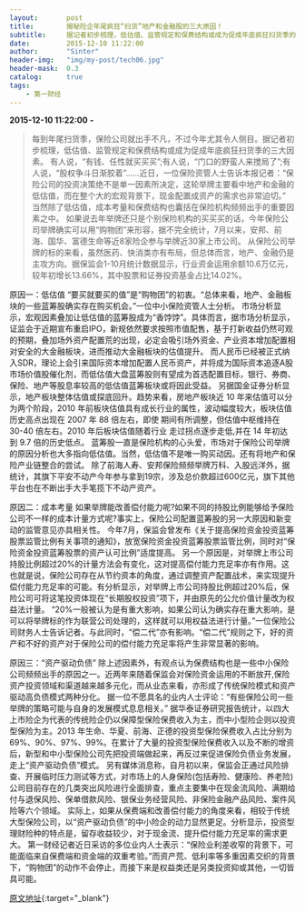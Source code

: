 ```yaml
---
layout:       post
title:        揭秘险企年尾疯狂“扫货”地产和金融股的三大原因！
subtitle:     据记者初步梳理，低估值、监管规定和保费结构或成为促成年底疯狂扫货季的三大因素。
date:         2015-12-10 11:22:00
author:       "Sinter"
header-img:   "img/my-post/tech06.jpg"
header-mask:  0.3
catalog:      true
tags:
    - 第一财经
---
```


**2015-12-10 11:22:00**  **-**

> 每到年尾扫货季，保险公司就出手不凡，不过今年尤其令人侧目。据记者初步梳理，低估值、监管规定和保费结构或成为促成年底疯狂扫货季的三大因素。
有人说，“有钱、任性就买买买”;有人说，“门口的野蛮人来搅局了”;有人说，“股权争斗日渐胶着”……近日，一位保险资管人士告诉本报记者：“保险公司的投资决策绝不是单一因素所决定，这轮举牌主要看中地产和金融的低估值，而在整个大的宏观背景下，现金配置成资产的需求也非常迫切。”
当然除了低估值，成本考量和保费结构也囊括在保险机构频频出手的重要因素之中。
如果说去年举牌还只是个别保险机构的买买买的话，今年保险公司举牌确实可以用“购物团”来形容，据不完全统计，7月以来，安邦、前海、国华、富德生命等近8家险企参与举牌近30家上市公司。
从保险公司举牌的标的来看，虽然医药、快消类亦有布局，但总体而言，地产、金融仍是主攻方向。据保监会1-10月统计数据显示，行业资金运用余额10.6万亿元，较年初增长13.66%，其中股票和证券投资基金占比14.02%。

原因一：低估值
“要买就要买的值”是“购物团”的初衷。“总体来看，地产、金融板块的一些蓝筹股确实存在购买机会。”一位中小保险资管人士分析。
市场分析显示，宏观因素叠加让低估值的蓝筹股成为“香饽饽”。具体而言，据市场分析显示，证监会于近期宣布重启IPO，新规依然要求按照市值配售，基于打新收益仍然可观的预期，叠加场外资产配置荒的出现，必定会吸引场外资金、产业资本增加配置相对安全的大金融板块，进而推动大金融板块的估值提升。
而人民币已经被正式纳入SDR，理论上会引来国际资本增加配置人民币资产，并将成为国际资本追逐A股市场价值股催化剂，而低估值大盘蓝筹股则有望成为首选配置目标，银行、券商、保险、地产等股息率较高的低估值蓝筹板块或将因此受益。
另据国金证券分析显示，地产板块整体估值或探底回升。趋势来看，房地产板块近 10 年来估值可以分为两个阶段，2010 年前板块估值具有成长行业的属性，波动幅度较大，板块估值历史高点出现在 2007 年 88 倍左右，即使 期间有所调整，但估值中枢维持在 30-40 倍左右。2010 年后板块估值随着行业 走过拐点逐步走低,并在 14 年初达到 9.7 倍的历史低点。
蓝筹股一直是保险机构的心头爱，市场对于保险公司举牌的原因分析也大多指向低估值。当然，低估值不是唯一购买动因。还有将地产和保险产业链整合的尝试。
除了前海人寿、安邦保险频频举牌万科、入股远洋外，据统计，其旗下平安不动产今年参与拿到19宗，涉及总价款超过600亿元，旗下其他平台也在不断出手大手笔揽下不动产资产。

原因二：成本考量
如果举牌能改善偿付能力呢?如果不同的持股比例能够给予保险公司不一样的成本计量方式呢?事实上，保险公司配置蓝筹股的另一大原因和新变动的监管意见亦具相关性。
今年7月，保监会曾发布《关于提高保险资金投资蓝筹股票监管比例有关事项的通知》，放宽保险资金投资蓝筹股票监管比例，同时对“保险资金投资蓝筹股票的资产认可比例”适度提高。
另一个原因是，对举牌上市公司持股比例超过20%的计量方法会有变化，这对提高偿付能力充足率亦有作用。这也就是说，保险公司存在从节约资本的角度，通过调整资产配置战术，来实现提升偿付能力充足率的可能。有分析显示，对举牌上市公司持股比例超过20%后，保险公司可将这笔投资体现在“长期股权投资”项下，并由原先的公允价值计量改为权益法计量。
“20%一般被认为是有重大影响，如果公司认为确实存在重大影响，是可以将举牌标的作为联营公司处理的，这样就可以用权益法进行计量。”一位保险公司财务人士告诉记者。与此同时，“偿二代”亦有影响。“偿二代”规则之下，好的资产和不好的资产对于保险公司的偿付能力充足率将产生非常显著的影响。

原因三：“资产驱动负债”
除上述因素外，有观点认为保费结构也是一些中小保险公司频频出手的原因之一。近两年来随着保监会对保险资金运用的不断放开,保险资产投资领域和渠道越来越多元化，而从业态来看，亦形成了传统保险模式和资产驱动高负债模式两种分化。
据一位不愿具名的业内人士评论：“有些保险公司一些举牌的策略可能与自身的发展模式息息相关。”
据华泰证券研究报告统计，以四大上市险企为代表的传统险企仍以保障型保险保费收入为主，而中小型险企则以投资型保险为主。2013 年生命、华夏、前海、正德的投资型保险保费收入占比分别为 69%、90%、97%、99%。在累计了大量的投资型保险保费收入以及不断的增资后，新型和中小型保险公司先把投资端做起来，再反过来促进保险负债业务发展，走上“资产驱动负债”模式。
另有媒体消息称，自月初以来，保监会正通过风险排查、开展临时压力测试等方式，对市场上的人身保险(包括寿险、健康险、养老险)公司目前存在的几类突出风险进行全面排查，重点主要集中在现金流风险、满期给付与退保风险、保单借款风险、银保业务经营风险、非保险金融产品风险、案件风险等六个领域。
实际上，如果从保费端和改善偿付能力的角度来看，相较于传统大型保险公司，以“资产驱动负债”的中小险企的动力显然更足。分析显示，投资型理财险种的特点是，留存收益较少，对于现金流、提升偿付能力充足率的需求更大。
第一财经记者近日采访的多位业内人士表示：“保险业利差收窄的背景下，可能面临来自保费端和资金端的双重考验。”而资产荒、低利率等多重因素交织的背景下，“购物团”的动作不会停止，而接下来是权益类还是另类投资抑或其他，一切皆具可能。


[原文地址](http://www.yicai.com/news/4723694.html){:target="_blank"}


